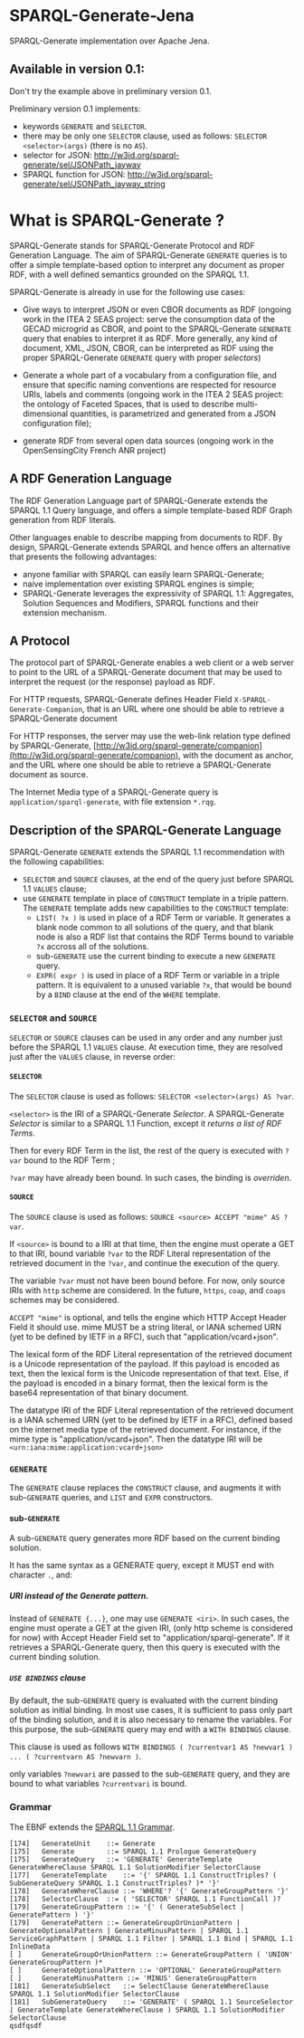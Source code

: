 # SPARQL-Generate-Jena

SPARQL-Generate implementation over Apache Jena.


## Available in version 0.1:

Don't try the example above in preliminary version 0.1.

Preliminary version 0.1 implements:
- keywords `GENERATE` and `SELECTOR`.
- there may be only one `SELECTOR` clause, used as follows: `SELECTOR <selector>(args)` (there is no `AS`).
- selector for JSON: <http://w3id.org/sparql-generate/sel/JSONPath_jayway>
- SPARQL function for JSON: <http://w3id.org/sparql-generate/sel/JSONPath_jayway_string>


# What is SPARQL-Generate ?

SPARQL-Generate stands for SPARQL-Generate Protocol and RDF Generation Language. The aim of SPARQL-Generate `GENERATE` queries is to offer a simple template-based option to interpret any document as proper RDF, with a well defined semantics grounded on the SPARQL 1.1. 

SPARQL-Generate is already in use for the following use cases:
- Give ways to interpret JSON or even CBOR documents as RDF (ongoing work in the ITEA 2 SEAS project: serve the consumption data of the GECAD microgrid as CBOR, and point to the SPARQL-Generate `GENERATE` query that enables to interpret it as RDF. More generally, any kind of document, XML, JSON, CBOR, can be interpreted as RDF using the proper SPARQL-Generate `GENERATE` query with proper *selectors*)

- Generate a whole part of a vocabulary from a configuration file, and ensure that specific naming conventions are respected for resource URIs, labels and comments (ongoing work in the ITEA 2 SEAS project: the ontology of Faceted Spaces, that is used to describe multi-dimensional quantities, is parametrized and generated from a JSON configuration file);
- generate RDF from several open data sources (ongoing work in the OpenSensingCity French ANR project)


## A RDF Generation Language

The RDF Generation Language part of SPARQL-Generate extends the SPARQL 1.1 Query language, and offers a simple template-based RDF Graph generation from RDF literals. 

Other languages enable to describe mapping from documents to RDF. By design, SPARQL-Generate extends SPARQL and hence offers an alternative that presents the following advantages:
- anyone familiar with SPARQL can easily learn SPARQL-Generate;
- naive implementation over existing SPARQL engines is simple;
- SPARQL-Generate leverages the expressivity of SPARQL 1.1: Aggregates, Solution Sequences and Modifiers, SPARQL functions and their extension mechanism.

## A Protocol

The protocol part of SPARQL-Generate enables a web client or a web server to point to the URL of a SPARQL-Generate document that may be used to interpret the request (or the response) payload as RDF.

For HTTP requests, SPARQL-Generate defines Header Field `X-SPARQL-Generate-Companion`, that is an URL where one should be able to retrieve a SPARQL-Generate document

For HTTP responses, the server may use the web-link relation type defined by SPARQL-Generate, [http://w3id.org/sparql-generate/companion](http://w3id.org/sparql-generate/companion), with the document as anchor, and the URL where one should be able to retrieve a SPARQL-Generate document as source.

The Internet Media type of a SPARQL-Generate query is `application/sparql-generate`, with file extension `*.rqg`.


## Description of the SPARQL-Generate Language

SPARQL-Generate `GENERATE` extends the SPARQL 1.1 recommendation with the following capabilities:
- `SELECTOR` and `SOURCE` clauses, at the end of the query just before SPARQL 1.1 `VALUES` clause;
- use `GENERATE` template in place of `CONSTRUCT` template in a triple pattern. The `GENERATE` template adds new capabilities to the `CONSTRUCT` template:
    - `LIST( ?x )` is used in place of a RDF Term or variable. It generates a blank node common to all solutions of the query, and that blank node is also a RDF list that contains the RDF Terms bound to variable `?x` accross all of the solutions.
    - sub-`GENERATE` use the current binding to execute a new `GENERATE` query.
    - `EXPR( expr )` is used in place of a RDF Term or variable in a triple pattern. It is equivalent to a unused variable `?x`, that would be bound by a `BIND` clause at the end of the `WHERE` template.

### `SELECTOR` and `SOURCE`

`SELECTOR` or `SOURCE` clauses can be used in any order and any number just before the SPARQL 1.1 `VALUES` clause. At execution time, they are resolved just after the `VALUES` clause, in reverse order:

#### `SELECTOR` 

The `SELECTOR` clause is used as follows: `SELECTOR <selector>(args) AS ?var`. 

`<selector>` is the IRI of a SPARQL-Generate *Selector*. A SPARQL-Generate *Selector* is similar to a SPARQL 1.1 Function, except it *returns a list of RDF Terms*.

Then for every RDF Term in the list, the rest of the query is executed with `?var` bound to the RDF Term ;

`?var` may have already been bound. In such cases, the binding is *overriden*.

#### `SOURCE`

The `SOURCE` clause is used as follows: `SOURCE <source> ACCEPT "mime" AS ?var`. 

If `<source>` is bound to a IRI at that time, then the engine must operate a GET to that IRI, bound variable `?var` to the RDF Literal representation of the retrieved document in the `?var`, and continue the execution of the query. 

The variable `?var` must not have been bound before. For now, only source IRIs with `http` scheme are considered. In the future, `https`, `coap`, and `coaps` schemes may be considered.

`ACCEPT "mime"` is optional, and tells the engine which HTTP Accept Header Field it should use. mime MUST be a string literal, or IANA schemed URN (yet to be defined by IETF in a RFC), such that "application/vcard+json".

The lexical form of the RDF Literal representation of the retrieved document is a Unicode representation of the payload.
If this payload is encoded as text, then the lexical form is the Unicode representation of that text. Else, if the payload is encoded in a binary format, then the lexical form is the base64 representation of that binary document.

The datatype IRI of the RDF Literal representation of the retrieved document is a IANA schemed URN (yet to be defined by IETF in a RFC), defined based on the internet media type  of the retrieved document. For instance, if the mime type is "application/vcard+json". Then the datatype IRI will be `<urn:iana:mime:application:vcard+json>`

### `GENERATE`

The `GENERATE` clause replaces the `CONSTRUCT` clause, and augments it with sub-`GENERATE` queries, and `LIST` and `EXPR` constructors.

#### sub-`GENERATE`

A sub-`GENERATE` query generates more RDF based on the current binding solution.

It has the same syntax as a GENERATE query, except it MUST end with character `.`, and:

##### URI instead of the Generate pattern.

Instead of `GENERATE {...}`, one may use `GENERATE <iri>`. In such cases, the engine must operate a GET at the given IRI, (only http scheme is considered for now) with Accept Header Field set to "application/sparql-generate". If it retrieves a SPARQL-Generate query, then this query is executed with the current binding solution.

##### `USE BINDINGS` clause

By default, the sub-`GENERATE` query is evaluated with the current binding solution as initial binding. In most use cases, it is sufficient to pass only part of the binding solution, and it is also necessary to rename the variables. For this purpose, the sub-`GENERATE` query may end with a `WITH BINDINGS` clause. 

This clause is used as follows `WITH BINDINGS ( ?currentvar1 AS ?newvar1 ) ... ( ?currentvarn AS ?newvarn )`. 

only variables `?newvari` are passed to the sub-`GENERATE` query, and they are bound to what variables `?currentvari` is bound. 


### Grammar

The EBNF extends the [SPARQL 1.1 Grammar](https://www.w3.org/TR/sparql11-query/#sparqlGrammar).

```
[174]	GenerateUnit	::=	Generate
[175]   Generate        ::= SPARQL 1.1 Prologue GenerateQuery
[175]	GenerateQuery   ::=	'GENERATE' GenerateTemplate GenerateWhereClause SPARQL 1.1 SolutionModifier SelectorClause
[177]	GenerateTemplate	::=	'{' SPARQL 1.1 ConstructTriples? ( SubGenerateQuery SPARQL 1.1 ConstructTriples? )* '}'
[178]	GenerateWhereClause	::=	'WHERE'? '{' GenerateGroupPattern '}'
[178]	SelectorClause	::=	( 'SELECTOR' SPARQL 1.1 FunctionCall )?
[179]   GenerateGroupPattern ::= '{' ( GenerateSubSelect | GeneratePattern ) '}'
[179]   GeneratePattern ::= GenerateGroupOrUnionPattern | GenerateOptionalPattern | GenerateMinusPattern | SPARQL 1.1 ServiceGraphPattern | SPARQL 1.1 Filter | SPARQL 1.1 Bind | SPARQL 1.1 InlineData
[ ]     GenerateGroupOrUnionPattern ::= GenerateGroupPattern ( 'UNION' GenerateGroupPattern )*
[ ]     GenerateOptionalPattern ::= 'OPTIONAL' GenerateGroupPattern
[ ]     GenerateMinusPattern ::= 'MINUS' GenerateGroupPattern
[181]	GenerateSubSelect	::=	SelectClause GenerateWhereClause SPARQL 1.1 SolutionModifier SelectorClause
[181]	SubGenerateQuery	::=	'GENERATE' ( SPARQL 1.1 SourceSelector | GenerateTemplate GenerateWhereClause ) SPARQL 1.1 SolutionModifier SelectorClause 
qsdfqsdf
```

